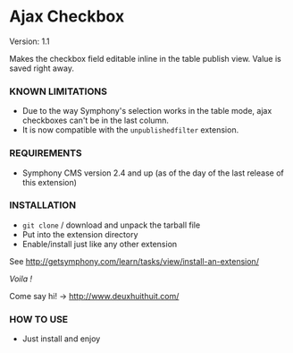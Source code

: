 # Ajax Checkbox #

Version: 1.1

Makes the checkbox field editable inline in the table publish view.
Value is saved right away.

### KNOWN LIMITATIONS

- Due to the way Symphony's selection works in the table mode, ajax checkboxes can't be in the last column.
- It is now compatible with the `unpublishedfilter` extension.

### REQUIREMENTS ###

- Symphony CMS version 2.4 and up (as of the day of the last release of this extension)

### INSTALLATION ###

- `git clone` / download and unpack the tarball file
- Put into the extension directory
- Enable/install just like any other extension

See <http://getsymphony.com/learn/tasks/view/install-an-extension/>

*Voila !*

Come say hi! -> <http://www.deuxhuithuit.com/>

### HOW TO USE ###

- Just install and enjoy
